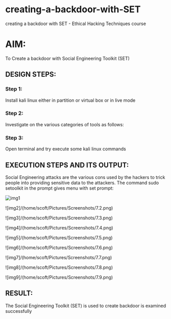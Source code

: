 # creating-a-backdoor-with-SET
creating a backdoor with SET - Ethical Hacking Techniques course

# AIM:
To Create a backdoor with Social Engineering Toolkit (SET)

## DESIGN STEPS:

### Step 1:

Install kali linux either in partition or virtual box or in live mode


### Step 2:

Investigate on the various categories of tools as follows:

### Step 3:

Open terminal and try execute some kali linux commands

## EXECUTION STEPS AND ITS OUTPUT:
Social Engineering attacks are the various cons used by the hackers to trick people into providing sensitive data to the attackers. 
The command sudo setoolkit in the prompt gives menu with set prompt:


![img1](home/scoft/Pictures/Screenshots/7.1.png)

![img2]/(home/scoft/Pictures/Screenshots/7.2.png)

![img3]/(home/scoft/Pictures/Screenshots/7.3.png)

![img4]/(home/scoft/Pictures/Screenshots/7.4.png)

![img5]/(home/scoft/Pictures/Screenshots/7.5.png)

![img6]/(home/scoft/Pictures/Screenshots/7.6.png)

![img7]/(home/scoft/Pictures/Screenshots/7.7.png)

![img8]/(home/scoft/Pictures/Screenshots/7.8.png)

![img9]/(home/scoft/Pictures/Screenshots/7.9.png)




## RESULT:
The Social Engineering Toolkit (SET) is used to create backdoor is  examined successfully
